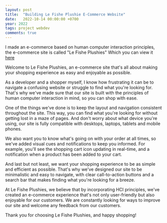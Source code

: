 ```yaml
---
layout: post
title:  "Building Le Fishe Plushie E-Commerce Website"
date:   2022-10-14 00:00:00 +0700
year: 2022
tags: project webdev
comments: true
---
```


I made an e-commerce based on human computer interaction principles, the e-commerce site is called "Le Fishe Plushies" Which you can view it [here](https://jarondlk.github.io/le-fishe-plushies/)

Welcome to Le Fishe Plushies, an e-commerce site that's all about making your shopping experience as easy and enjoyable as possible. 

As a developer and a shopper myself, I know how frustrating it can be to navigate a confusing website or struggle to find what you're looking for. That's why we've made sure that our site is built with the principles of human computer interaction in mind, so you can shop with ease.

One of the things we've done is to keep the layout and navigation consistent throughout the site. This way, you can find what you're looking for without getting lost in a maze of pages. And don't worry about what device you're using, our site is fully compatible with desktops, laptops, tablets and mobile phones.

We also want you to know what's going on with your order at all times, so we've added visual cues and notifications to keep you informed. For example, you'll see the shopping cart icon updating in real-time, and a notification when a product has been added to your cart.

And last but not least, we want your shopping experience to be as simple and efficient as possible. That's why we've designed our site to be minimalistic and easy to navigate, with clear call-to-action buttons and a search bar that makes finding what you're looking for a breeze.

At Le Fishe Plushies, we believe that by incorporating HCI principles, we've created an e-commerce experience that's not only user-friendly but also enjoyable for our customers. We are constantly looking for ways to improve our site and welcome any feedback from our customers.

Thank you for choosing Le Fishe Plushies, and happy shopping!
